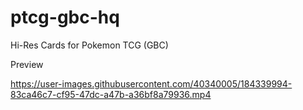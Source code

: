 # ptcg-gbc-hq
Hi-Res Cards for Pokemon TCG (GBC)

Preview

https://user-images.githubusercontent.com/40340005/184339994-83ca46c7-cf95-47dc-a47b-a36bf8a79936.mp4

